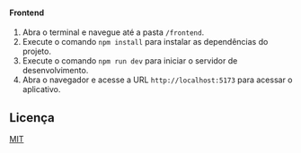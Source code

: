 #### Frontend

1. Abra o terminal e navegue até a pasta `/frontend`.
2. Execute o comando `npm install` para instalar as dependências do projeto.
3. Execute o comando `npm run dev` para iniciar o servidor de desenvolvimento.
4. Abra o navegador e acesse a URL `http://localhost:5173` para acessar o aplicativo.

## Licença

[MIT](https://opensource.org/licenses/MIT)